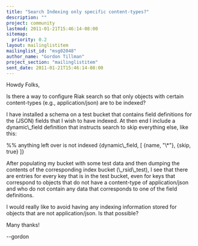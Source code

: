 ```yaml
---
title: "Search Indexing only specific content-types?"
description: ""
project: community
lastmod: 2011-01-21T15:46:14-08:00
sitemap:
  priority: 0.2
layout: mailinglistitem
mailinglist_id: "msg02048"
author_name: "Gordon Tillman"
project_section: "mailinglistitem"
sent_date: 2011-01-21T15:46:14-08:00
---
```



Howdy Folks,

Is there a way to configure Riak search so that only objects with certain 
content-types (e.g., application/json) are to be indexed?

I have installed a schema on a test bucket that contains field definitions for 
the (JSON) fields that I wish to have indexed. At then end I include a 
dynamic\\_field definition that instructs search to skip everything else, like 
this:

 %% anything left over is not indexed
 {dynamic\\_field, [
 {name, "\\*"},
 {skip, true}
 ]}
 
After populating my bucket with some test data and then dumping the contents of 
the corresponding index bucket (\\_rsid\\_test), I see that there are entries for 
every key that is in the test bucket, even for keys that correspond to objects 
that do not have a content-type of application/json and who do not contain any 
data that corresponds to one of the field definitions.

I would really like to avoid having any indexing information stored for objects 
that are not application/json. Is that possible?

Many thanks!

--gordon

